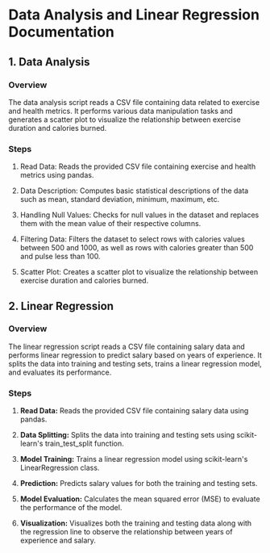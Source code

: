 # Data Analysis and Linear Regression Documentation

## 1. Data Analysis

### Overview
The data analysis script reads a CSV file containing data related to exercise and health metrics. It performs various data manipulation tasks and generates a scatter plot to visualize the relationship between exercise duration and calories burned.

### Steps
1. Read Data: Reads the provided CSV file containing exercise and health metrics using pandas.
   
2. Data Description: Computes basic statistical descriptions of the data such as mean, standard deviation, minimum, maximum, etc.

3. Handling Null Values: Checks for null values in the dataset and replaces them with the mean value of their respective columns.

4. Filtering Data: Filters the dataset to select rows with calories values between 500 and 1000, as well as rows with calories greater than 500 and pulse less than 100.

5. Scatter Plot: Creates a scatter plot to visualize the relationship between exercise duration and calories burned.

## 2. Linear Regression

### Overview
The linear regression script reads a CSV file containing salary data and performs linear regression to predict salary based on years of experience. It splits the data into training and testing sets, trains a linear regression model, and evaluates its performance.

### Steps
1. **Read Data:** Reads the provided CSV file containing salary data using pandas.

2. **Data Splitting:** Splits the data into training and testing sets using scikit-learn's train_test_split function.

3. **Model Training:** Trains a linear regression model using scikit-learn's LinearRegression class.

4. **Prediction:** Predicts salary values for both the training and testing sets.

5. **Model Evaluation:** Calculates the mean squared error (MSE) to evaluate the performance of the model.

6. **Visualization:** Visualizes both the training and testing data along with the regression line to observe the relationship between years of experience and salary.
